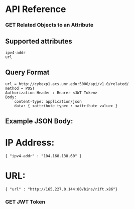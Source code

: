 # API Reference

### 

### GET Related Objects to an Attribute
## Supported attributes
```
ipv4-addr
url
```
## Query Format
```
url = http://cybexp1.acs.unr.edu:5000/api/v1.0/related/
method = POST
Authorization Header : Bearer <JWT Token>
Body:
    content-type: application/json
    data: { <attribute type> : <attribute value> }
```
## Example JSON Body:
# IP Address:
```{ "ipv4-addr" : "104.168.138.60" }```
# URL:
```{ "url" : "http://165.227.0.144:80/bins/rift.x86"}```





### GET JWT Token
